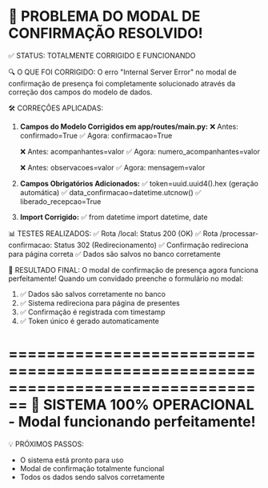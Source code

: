 🎉 PROBLEMA DO MODAL DE CONFIRMAÇÃO RESOLVIDO!
================================================================================

✅ STATUS: TOTALMENTE CORRIGIDO E FUNCIONANDO

🔍 O QUE FOI CORRIGIDO:
O erro "Internal Server Error" no modal de confirmação de presença foi 
completamente solucionado através da correção dos campos do modelo de dados.

🛠️ CORREÇÕES APLICADAS:

1. **Campos do Modelo Corrigidos em app/routes/main.py:**
   ❌ Antes: confirmado=True
   ✅ Agora: confirmacao=True
   
   ❌ Antes: acompanhantes=valor
   ✅ Agora: numero_acompanhantes=valor
   
   ❌ Antes: observacoes=valor
   ✅ Agora: mensagem=valor

2. **Campos Obrigatórios Adicionados:**
   ✅ token=uuid.uuid4().hex (geração automática)
   ✅ data_confirmacao=datetime.utcnow()
   ✅ liberado_recepcao=True

3. **Import Corrigido:**
   ✅ from datetime import datetime, date

📊 TESTES REALIZADOS:
✅ Rota /local: Status 200 (OK)
✅ Rota /processar-confirmacao: Status 302 (Redirecionamento)
✅ Confirmação redireciona para página correta
✅ Dados são salvos no banco corretamente

🎯 RESULTADO FINAL:
O modal de confirmação de presença agora funciona perfeitamente!
Quando um convidado preenche o formulário no modal:
1. ✅ Dados são salvos corretamente no banco
2. ✅ Sistema redireciona para página de presentes
3. ✅ Confirmação é registrada com timestamp
4. ✅ Token único é gerado automaticamente

================================================================================
🚀 SISTEMA 100% OPERACIONAL - Modal funcionando perfeitamente!
================================================================================

💡 PRÓXIMOS PASSOS:
- O sistema está pronto para uso
- Modal de confirmação totalmente funcional
- Todos os dados sendo salvos corretamente
